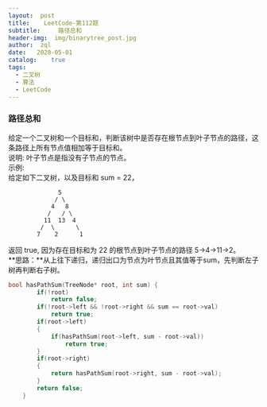 ```yaml
---  
layout:  post
title:    LeetCode-第112题
subtitle:	  路径总和
header-img:	 img/binarytree_post.jpg
author:	 zql
date:	2020-05-01
catalog:	true
tags:	
  - 二叉树
  - 算法
  - LeetCode  
---  
```

### 路径总和  
给定一个二叉树和一个目标和，判断该树中是否存在根节点到叶子节点的路径，这条路径上所有节点值相加等于目标和。  
说明: 叶子节点是指没有子节点的节点。  
示例:   
给定如下二叉树，以及目标和 sum = 22，  
```
              5
             / \
            4   8
           /   / \
          11  13  4
         /  \      \
        7    2      1
```
返回 true, 因为存在目标和为 22 的根节点到叶子节点的路径 5->4->11->2。  
**思路：**从上往下递归，递归出口为节点为叶节点且其值等于sum，先判断左子树再判断右子树。  
```c++
bool hasPathSum(TreeNode* root, int sum) {
        if(!root)
            return false;
        if(!root->left && !root->right && sum == root->val)
            return true;
        if(root->left)
        {
            if(hasPathSum(root->left, sum - root->val))
                return true;
        }
        if(root->right)
        {
            return hasPathSum(root->right, sum - root->val);
        }
        return false;
    }
```
